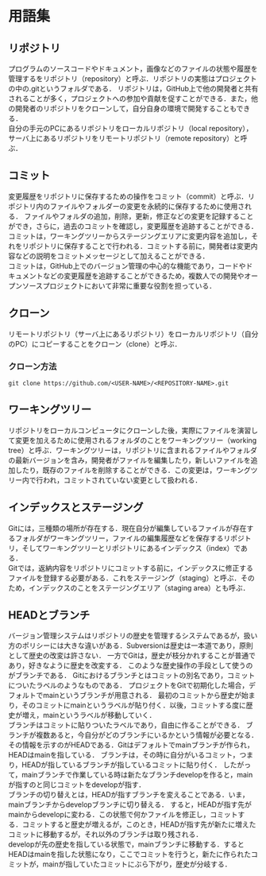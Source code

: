 # 用語集

## リポジトリ
プログラムのソースコードやドキュメント，画像などのファイルの状態や履歴を管理するをリポジトリ（repository）と呼ぶ．リポジトリの実態はプロジェクトの中の.gitというフォルダである．
リポジトリは，GitHub上で他の開発者と共有されることが多く，プロジェクトへの参加や貢献を促すことができる．また，他の開発者のリポジトリをクローンして，自分自身の環境で開発することもできる．
<br>
自分の手元のPCにあるリポジトリをローカルリポジトリ（local repository），サーバ上にあるリポジトリをリモートリポジトリ（remote repository）と呼ぶ．

## コミット
変更履歴をリポジトリに保存するための操作をコミット（commit）と呼ぶ．リポジトリ内のファイルやフォルダーの変更を永続的に保存するために使用される．
ファイルやフォルダの追加，削除，更新，修正などの変更を記録することができ，さらに，過去のコミットを確認し，変更履歴を追跡することができる．
<br>
コミットは，ワーキングツリーからステージングエリアに変更内容を追加し，それをリポジトリに保存することで行われる．コミットする前に，開発者は変更内容などの説明をコミットメッセージとして加えることができる．
<br>
コミットは，GitHub上でのバージョン管理の中心的な機能であり，コードやドキュメントなどの変更履歴を追跡することができるため，複数人での開発やオープンソースプロジェクトにおいて非常に重要な役割を担っている．

## クローン
リモートリポジトリ（サーバ上にあるリポジトリ）をローカルリポジトリ（自分のPC）にコピーすることをクローン（clone）と呼ぶ．

### クローン方法
```sh:terminal
git clone https://github.com/<USER-NAME>/<REPOSITORY-NAME>.git
```

## ワーキングツリー
リポジトリをローカルコンピュータにクローンした後，実際にファイルを演習して変更を加えるために使用されるフォルダのことをワーキングツリー（working tree）と呼ぶ．ワーキングツリーは，リポジトリに含まれるファイルやフォルダの最新バージョンを含み，開発者がファイルを編集したり，新しいファイルを追加したり，既存のファイルを削除することができる．この変更は，ワーキングツリー内で行われ，コミットされていない変更として扱われる．

## インデックスとステージング
Gitには，三種類の場所が存在する．現在自分が編集しているファイルが存在するフォルダがワーキングツリー，ファイルの編集履歴などを保存するリポジトリ，そしてワーキングツリーとリポジトリにあるインデックス（index）である．
<br>
Gitでは，返納内容をリポジトリにコミットする前に，インデックスに修正するファイルを登録する必要がある．これをステージング（staging）と呼ぶ．そのため，インデックスのことをステージングエリア（staging area）とも呼ぶ．

## HEADとブランチ
バージョン管理システムはリポジトリの歴史を管理するシステムであるが，扱い方のポリシーには大きな違いがある．Subversionは歴史は一本道であり，原則として歴史の改変は許さない．
一方でGitは，歴史が枝分かれすることが普通であり，好きなように歴史を改変する．
このような歴史操作の手段として使うのがブランチである．
Gitにおけるブランチとはコミットの別名であり，コミットについたラベルのようなものである．
プロジェクトをGitで初期化した場合，デフォルトでmainというブランチが用意される．
最初のコミットから歴史が始まり，そのコミットにmainというラベルが貼り付く．以後，コミットする度に歴史が増え，mainというラベルが移動していく．
<br>
ブランチはコミットに貼りついたラベルであり，自由に作ることができる．
ブランチが複数あると，今自分がどのブランチにいるかという情報が必要となる．
その情報を示すのがHEADである．Gitはデフォルトでmainブランチが作られ，HEADはmainを指している．
ブランチは，その時に自分がいるコミット，つまり，HEADが指しているブランチが指しているコミットに貼り付く．
したがって，mainブランチで作業している時は新たなブランチdevelopを作ると，mainが指すのと同じコミットをdevelopが指す．
<br>
ブランチの切り替えとは，HEADが指すブランチを変えることである．いま，mainブランチからdevelopブランチに切り替える．
すると，HEADが指す先がmainからdevelopに変わる．この状態で何かファイルを修正し，コミットする．コミットすると歴史が増えるが，このとき，HEADが指す先が新たに増えたコミットに移動するが，それ以外のブランチは取り残される．
<br>
developが先の歴史を指している状態で，mainブランチに移動する．するとHEADはmainを指した状態になり，ここでコミットを行うと，新たに作られたコミットが，mainが指していたコミットにぶら下がり，歴史が分岐する．

